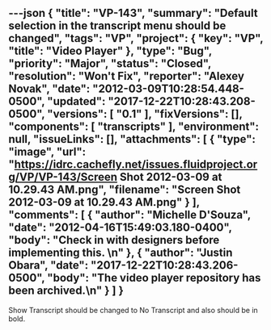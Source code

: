 ---json
{
  "title": "VP-143",
  "summary": "Default selection in the transcript menu should be changed",
  "tags": "VP",
  "project": {
    "key": "VP",
    "title": "Video Player"
  },
  "type": "Bug",
  "priority": "Major",
  "status": "Closed",
  "resolution": "Won't Fix",
  "reporter": "Alexey Novak",
  "date": "2012-03-09T10:28:54.448-0500",
  "updated": "2017-12-22T10:28:43.208-0500",
  "versions": [
    "0.1"
  ],
  "fixVersions": [],
  "components": [
    "transcripts"
  ],
  "environment": null,
  "issueLinks": [],
  "attachments": [
    {
      "type": "image",
      "url": "https://idrc.cachefly.net/issues.fluidproject.org/VP/VP-143/Screen Shot 2012-03-09 at 10.29.43 AM.png",
      "filename": "Screen Shot 2012-03-09 at 10.29.43 AM.png"
    }
  ],
  "comments": [
    {
      "author": "Michelle D'Souza",
      "date": "2012-04-16T15:49:03.180-0400",
      "body": "Check in with designers before implementing this.&#x20;\n"
    },
    {
      "author": "Justin Obara",
      "date": "2017-12-22T10:28:43.206-0500",
      "body": "The video player repository has been archived.\n"
    }
  ]
}
---
Show Transcript should be changed to No Transcript and also should be in bold.&#x20;

        